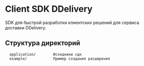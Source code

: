 Client SDK DDelivery
================================
SDK для быстрой разработки клиентских решений для сервиса доставки DDelivery.

Структура директорий
-------------------

      application/        Исходники сдк
      example/            Пример создания расширения



